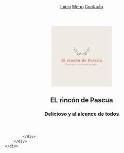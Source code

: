 <html>
<head>
	<title> El rincon de Pascua </title>
	<meta charset="utf-8">
	<link rel="stylesheet" href="./css/styles.css">
	<link rel="stylesheet" href="https://cdnjs.cloudflare.com/ajax/libs/flexboxgrid/6.3.1/flexboxgrid.min.css">
	<link href="https://fonts.googleapis.com/css?family=Signika&display=swap" rel="stylesheet">
	<link rel="stylesheet" href="https://cdnjs.cloudflare.com/ajax/libs/animate.css/3.5.2/animate.min.css">
</head>
<body>
	<div class="row main-container middle-xs center-xs">
		<div class="col-md-8 col-sm-10 col-xs-11 col-lg-7">
			<div class="box">
				<div class="card animated fadeInUp">
					<header class="main-header">
			    		<nav>
				    		<a href="inicio.html" class="nav-link">Inicio</a>
				    		<a href="menu.html" class="nav-link">Menu</a>
				    		<a href="contacto.html" class="nav-link">Contacto</a>
			    		</nav>
		    		</header>
		    		<article class="body animated fadeInDown">
			    		<header class="text-center">
				    		<img src="./imagenes/logo.jpg" height="200">
							<h1 class="red-text signika title threeD">EL rincón de Pascua</h1>
							<h3>Delicioso y al alcance de todos</h3>
						</header>
					</article>
				</div>
				
			</div>
		</div>
	</div>
</body>
</html>
